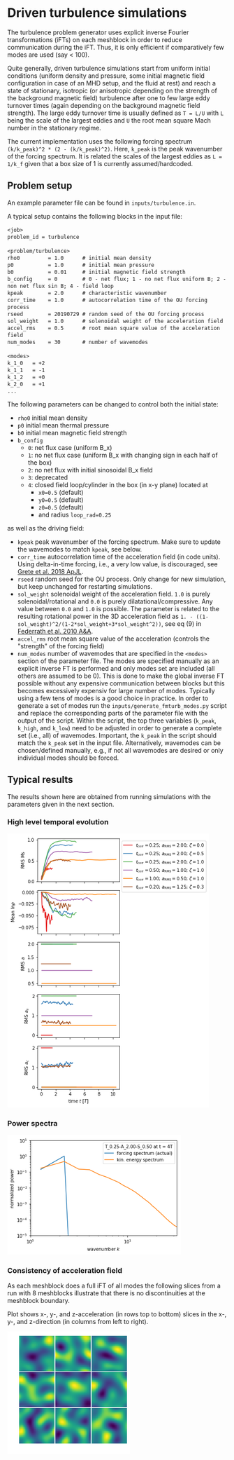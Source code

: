 # Driven turbulence simulations

The turbulence problem generator uses explicit inverse Fourier transformations (iFTs)
on each meshblock in order to reduce communication during the iFT.
Thus, it is only efficient if comparatively few modes are used (say < 100).

Quite generally, driven turbulence simulations start from uniform initial conditions
(uniform density and pressure, some initial magnetic field configuration in case of an
MHD setup, and the fluid at rest) and reach a state of stationary, isotropic (or anisotropic
depending on the strength of the background magnetic field) turbulence after one to few
large eddy turnover times (again depending on the background magnetic field strength).
The large eddy turnover time is usually defined as `T = L/U` with `L` being the scale
of the largest eddies and `U` the root mean square Mach number in the stationary regime.

The current implementation uses the following forcing spectrum
`(k/k_peak)^2 * (2 - (k/k_peak)^2)`.
Here, `k_peak` is the peak wavenumber of the forcing spectrum. It is related the scales of the largest eddies as
`L = 1/k_f` given that a box size of 1 is currently assumed/hardcoded.

## Problem setup

An example parameter file can be found in `inputs/turbulence.in`.

A typical setup contains the following blocks in the input file:

```
<job>
problem_id = turbulence

<problem/turbulence>
rho0         = 1.0      # initial mean density
p0           = 1.0      # initial mean pressure
b0           = 0.01     # initial magnetic field strength
b_config     = 0        # 0 - net flux; 1 - no net flux uniform B; 2 - non net flux sin B; 4 - field loop
kpeak        = 2.0      # characteristic wavenumber
corr_time    = 1.0      # autocorrelation time of the OU forcing process
rseed        = 20190729 # random seed of the OU forcing process
sol_weight   = 1.0      # solenoidal weight of the acceleration field
accel_rms    = 0.5      # root mean square value of the acceleration field
num_modes    = 30       # number of wavemodes

<modes>
k_1_0	= +2
k_1_1	= -1
k_1_2	= +0
k_2_0	= +1
...
```

The following parameters can be changed to control both the initial state:

- `rho0` initial mean density
- `p0` initial mean thermal pressure
- `b0` initial mean magnetic field strength
- `b_config`
  - `0`: net flux case (uniform B_x)
  - `1`: no net flux case (uniform B_x with changing sign in each half of the box)
  - `2`: no net flux with initial sinosoidal B_x field
  - `3`: deprecated
  - `4`: closed field loop/cylinder in the box (in x-y plane) located at
    - `x0=0.5` (default)
    - `y0=0.5` (default)
    - `z0=0.5` (default)
    - and radius `loop_rad=0.25`

as well as the driving field:

- `kpeak` peak wavenumber of the forcing spectrum. Make sure to update the wavemodes to match `kpeak`, see below.
- `corr_time` autocorrelation time of the acceleration field (in code units).
Using delta-in-time forcing, i.e., a very low value, is discouraged, see [Grete et al. 2018 ApJL](https://iopscience.iop.org/article/10.3847/2041-8213/aac0f5).
- `rseed` random seed for the OU process. Only change for new simulation, but keep unchanged for restarting simulations.
- `sol_weight` solenoidal weight of the acceleration field. `1.0` is purely solenoidal/rotational and `0.0` is purely dilatational/compressive. Any value between `0.0` and `1.0` is possible. The parameter is related to the resulting rotational power in the 3D acceleration field as
`1. - ((1-sol_weight)^2/(1-2*sol_weight+3*sol_weight^2))`, see eq (9) in [Federrath et al. 2010 A&A](
https://doi.org/10.1051/0004-6361/200912437).
- `accel_rms` root mean square value of the acceleration (controls the "strength" of the forcing field)
- `num_modes` number of wavemodes that are specified in the `<modes>` section of the parameter file.
The modes are specified manually as an explicit inverse FT is performed and only modes set are included (all others are assumed to be 0).
This is done to make the global inverse FT possible without any
expensive communication between blocks but this becomes excessively
expensiv for large number of modes.
Typically using a few tens of modes is a good choice in practice.
In order to generate a set of modes run the `inputs/generate_fmturb_modes.py` script and replace
the corresponding parts of the parameter file with the output of the script.
Within the script, the top three variables (`k_peak`, `k_high`, and `k_low`) need to be adjusted in
order to generate a complete set (i.e., all) of wavemodes.
Important, the `k_peak` in the script should match the `k_peak` set
in the input file.
Alternatively, wavemodes can be chosen/defined manually, e.g., if not all wavemodes are desired or
only individual modes should be forced.

## Typical results

The results shown here are obtained from running simulations with the parameters given in the next section.

### High level temporal evolution
![image](img/turb_evol.png)

### Power spectra
![image](img/turb_spec.png)

### Consistency of acceleration field
As each meshblock does a full iFT of all modes the following slices from a run with 8 meshblocks 
illustrate that there is no discontinuities at the meshblock boundary.

Plot shows x-, y-, and z-acceleration (in rows top to bottom) slices in the x-, y-, and z-direction (in columns from left to right).

![image](img/turb_acc.png)